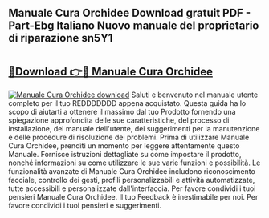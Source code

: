 ## Manuale Cura Orchidee Download gratuit PDF - Part-Ebg Italiano Nuovo manuale del proprietario di riparazione sn5Y1

# <h2><a href="http://df94fq8.blite.top/?on=Manuale+Cura+Orchidee">🔗Download 👉🔴 Manuale Cura Orchidee</a></h2>

[![Manuale Cura Orchidee download](https://i.imgur.com/lujVjoI.png)](http://df94fq8.blite.top/?on=Manuale+Cura+Orchidee)
Saluti e benvenuto nel manuale utente completo per il tuo REDDDDDDD appena acquistato. Questa guida ha lo scopo di aiutarti a ottenere il massimo dal tuo Prodotto fornendo una spiegazione approfondita delle sue caratteristiche, del processo di installazione, del manuale dell'utente, dei suggerimenti per la manutenzione e delle procedure di risoluzione dei problemi. Prima di utilizzare Manuale Cura Orchidee, prenditi un momento per leggere attentamente questo Manuale. Fornisce istruzioni dettagliate su come impostare il prodotto, nonché informazioni su come utilizzare le sue varie funzioni e possibilità. Le funzionalità avanzate di Manuale Cura Orchidee includono riconoscimento facciale, controllo dei gesti, profili personalizzabili e attività automatizzate, tutte accessibili e personalizzate dall'interfaccia. Per favore condividi i tuoi pensieri Manuale Cura Orchidee. Il tuo Feedback è inestimabile per noi. Per favore condividi i tuoi pensieri e suggerimenti.
